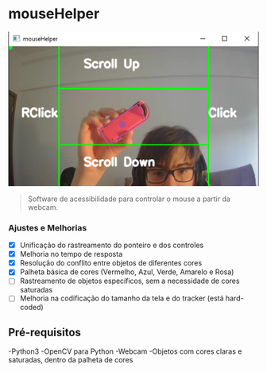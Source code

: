 # mouseHelper

<img src = "exampleMouseHelper.png" alt = "exemplo">

>Software de acessibilidade para controlar o mouse a partir da webcam.

### Ajustes e Melhorias

- [X] Unificação do rastreamento do ponteiro e dos controles
- [X] Melhoria no tempo de resposta
- [X] Resolução do conflito entre objetos de diferentes cores
- [X] Palheta básica de cores (Vermelho, Azul, Verde, Amarelo e Rosa)
- [ ] Rastreamento de objetos específicos, sem a necessidade de cores saturadas
- [ ] Melhoria na codificação do tamanho da tela e do tracker (está hard-coded)

## Pré-requisitos
-Python3
-OpenCV para Python
-Webcam
-Objetos com cores claras e saturadas, dentro da palheta de cores
